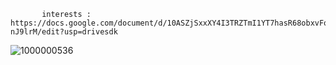            interests : https://docs.google.com/document/d/10ASZjSxxXY4I3TRZTmI1YT7hasR68obxvFo6-nJ9lrM/edit?usp=drivesdk




![1000000536](https://github.com/user-attachments/assets/9b1ec5c7-65ff-4da4-ac8e-245fc2f73e59)

